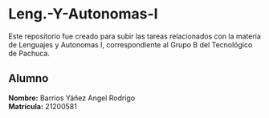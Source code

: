 # Leng.-Y-Autonomas-I

Este repositorio fue creado para subir las tareas relacionados con la materia de Lenguajes y Autonomas I, correspondiente al Grupo B del Tecnológico de Pachuca.

## Alumno
**Nombre:** Barrios Yáñez Angel Rodrigo  
**Matrícula:** 21200581  
